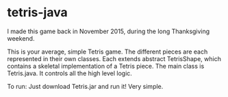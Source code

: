 # tetris-java
I made this game back in November 2015, during the long Thanksgiving weekend.

This is your average, simple Tetris game. The different pieces are each represented in their own classes. Each extends abstract TetrisShape, which contains a skeletal implementation of a Tetris piece.
The main class is Tetris.java. It controls all the high level logic.

To run: Just download Tetris.jar and run it! Very simple.

